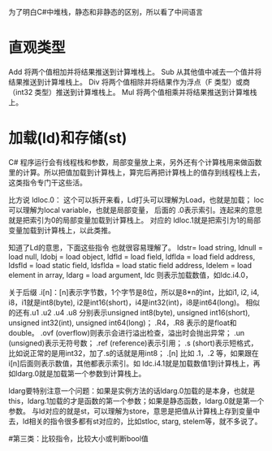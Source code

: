为了明白C#中堆栈，静态和非静态的区别，所以看了中间语言

# 直观类型
Add 将两个值相加并将结果推送到计算堆栈上。
Sub 从其他值中减去一个值并将结果推送到计算堆栈上。
Div 将两个值相除并将结果作为浮点（F 类型）或商（int32 类型）推送到计算堆栈上。
Mul 将两个值相乘并将结果推送到计算堆栈上。

# 加载(ld)和存储(st)
C# 程序运行会有线程栈和参数，局部变量放上来，另外还有个计算栈用来做函数里的计算。所以把值加载到计算栈上，算完后再把计算栈上的值存到线程栈上去，这类指令专门干这些活。

比方说 ldloc.0：
这个可以拆开来看，Ld打头可以理解为Load，也就是加载；
loc可以理解为local variable，也就是局部变量，
后面的 .0表示索引。连起来的意思就是把索引为0的局部变量加载到计算栈上。
对应的 ldloc.1就是把索引为1的局部变量加载到计算栈上，以此类推。

知道了Ld的意思，下面这些指令 也就很容易理解了。
ldstr= load string,
ldnull = load null, 
ldobj = load object,
ldfld = load field,
ldflda = load field address,
ldsfld = load static field,
ldsflda = load static field address,
ldelem = load element in array,
ldarg = load argument,
ldc 则表示加载数值，如ldc.i4.0，

关于后缀
.i[n]：[n]表示字节数，1个字节是8位，所以是8*n的int，比如i1, i2, i4, i8，i1就是int8(byte), i2是int16(short)，i4是int32(int)，i8是int64(long)。
相似的还有.u1 .u2 .u4 .u8  分别表示unsigned int8(byte), unsigned int16(short), unsigned int32(int), unsigned int64(long)；
.R4，.R8 表示的是float和double。
.ovf (overflow)则表示会进行溢出检查，溢出时会抛出异常；
.un (unsigned)表示无符号数；
.ref (reference)表示引用；
.s (short)表示短格式，比如说正常的是用int32，加了.s的话就是用int8；
.[n] 比如 .1，.2 等，如果跟在i[n]后面则表示数值，其他都表示索引。如 ldc.i4.1就是加载数值1到计算栈上，再如ldarg.0就是加载第一个参数到计算栈上。

ldarg要特别注意一个问题：如果是实例方法的话ldarg.0加载的是本身，也就是this，ldarg.1加载的才是函数的第一个参数；如果是静态函数，ldarg.0就是第一个参数。
与ld对应的就是st，可以理解为store，意思是把值从计算栈上存到变量中去，ld相关的指令很多都有st对应的，比如stloc, starg, stelem等，就不多说了。

#第三类：比较指令，比较大小或判断bool值